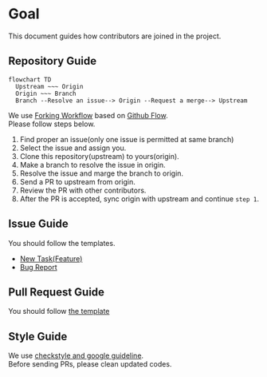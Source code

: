 <!--
Copyright (c) 2025 happy

This file can be used by MIT License.
See details at [LICENSE](/LICENSE)
-->

# Goal
This document guides how contributors are joined in the project.

## Repository Guide
```mermaid
flowchart TD
  Upstream ~~~ Origin
  Origin ~~~ Branch
  Branch --Resolve an issue--> Origin --Request a merge--> Upstream
```
We use [Forking Workflow](https://www.atlassian.com/git/tutorials/comparing-workflows/forking-workflow) based on [Github Flow](https://docs.github.com/en/get-started/using-github/github-flow). <br/>
Please follow steps below.

1. Find proper an issue(only one issue is permitted at same branch)
2. Select the issue and assign you.
3. Clone this repository(upstream) to yours(origin).
4. Make a branch to resolve the issue in origin.
5. Resolve the issue and marge the branch to origin.
6. Send a PR to upstream from origin.
7. Review the PR with other contributors.
8. After the PR is accepted, sync origin with upstream and continue `step 1`.

## Issue Guide
You should follow the templates.

- [New Task(Feature)](/.github/ISSUE_TEMPLATE/task-specification.md)
- [Bug Report](/.github/ISSUE_TEMPLATE/bug_report.md)

## Pull Request Guide
You should follow [the template](/.github/PULL_REQUEST_TEMPLATE.md)

## Style Guide
We use [checkstyle and google guideline](https://github.com/checkstyle/checkstyle/blob/master/src/main/resources/google_checks.xml). <br/>
Before sending PRs, please clean updated codes.
